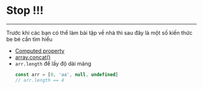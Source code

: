 # Stop !!!
---
Trước khi các bạn có thể làm bài tập về nhà thì sau đây là một số kiến thức be bé cần tìm hiểu

- [Computed property](https://www.youtube.com/watch?v=BBKiec1XTrY)
- [array.concat()](https://www.w3schools.com/jsref/jsref_concat_array.asp)
- `arr.length` để lấy độ dài mảng
  ```js 
  const arr = [0, 'aa', null, undefined]
  // arr.length == 4
  ```
